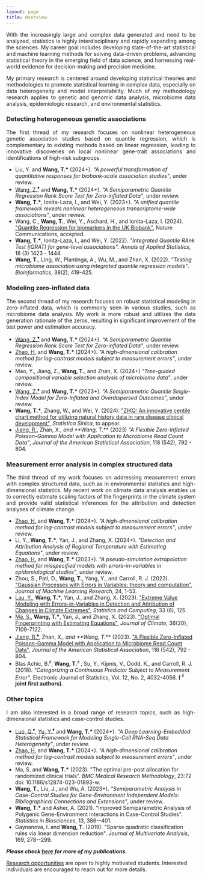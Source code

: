 ```yaml
---
layout: page
title: Overview
---
```


<p align="justify">
With the increasingly large and complex data generated and need to be analyzed, statistics is highly interdisciplinary and rapidly expanding among the sciences. My career goal includes developing state-of-the-art statistical and machine learning methods for solving data-driven problems, advancing statistical theory in the emerging field of data science, and harnessing real-world evidence for decision-making and precision medicine. 
</p> 

<p align="justify">
My primary research is centered around developing statistical theories and methodologies to promote statistical learning in complex data, especially on data heterogeneity and model interpretability. Much of my methodology research applies to genetic and genomic data analysis, microbiome data analysis, epidemiologic research, and environmental statistics. 
</p> 


### Detecting heterogeneous genetic associations
<p align="justify">
The first thread of my research focuses on nonlinear heterogeneous genetic association studies based on quantile regression, which is complementary to existing methods based on linear regression, leading to innovative discoveries on local nonlinear gene-trait associations and identifications of high-risk subgroups.
</p>

- Liu, Y. and **Wang, T.<b>*</b>** (2024+). _"A powerful transformation of quantitative responses for biobank-scale association studies"_, under review.
- <ins>Wang, Z.**<sup><span>&#9830;</span></sup>**</ins> and **Wang, T.<b>*</b>** (2024+). _"A Semiparametric Quantile Regression Rank Score Test for Zero-inflated Data"_, under review.
- **Wang, T.<b>*</b>**, Ionita-Laza, I., and Wei, Y. (2023+). _"A unified quantile framework reveals nonlinear heterogeneous transcriptome-wide associations"_, under review.
- Wang, C., **Wang, T.**, Wei, Y., Aschard, H., and Ionita-Laza, I. (2024). ["Quantile Regression for biomarkers in the UK Biobank"](https://www.biorxiv.org/content/10.1101/2023.06.05.543699v1.full.pdf), Nature Communications, accepted.
- **Wang, T.<b>*</b>**, Ionita-Laza, I., and Wei, Y. (2022). _"Integrated Quantile RAnk Test (iQRAT) for gene-level associations"_. _Annals of Applied Statistics_, 16 (3) 1423 - 1444.
- **Wang, T.**, Ling, W., Plantinga, A., Wu, M., and Zhan, X. (2022). _"Testing microbiome association using integrated quantile regression models"_. _Bioinformatics_, 38(2), 419-425. 

  

### Modeling zero-inflated data
<p align="justify">
The second thread of my research focuses on robust statistical modeling in zero-inflated data, which is commonly seen in various studies, such as microbiome data analysis. My work is more robust and utilizes the data generation rationale of the zeros, resulting in significant improvement of the test power and estimation accuracy. 
</p>

- <ins>Wang, Z.**<sup><span>&#9830;</span></sup>**</ins> and **Wang, T.<b>*</b>** (2024+). _"A Semiparametric Quantile Regression Rank Score Test for Zero-inflated Data"_, under review.
- <ins>Zhao, H.</ins> and **Wang, T.<b>*</b>** (2024+). _"A high-dimensional calibration method for log-contrast models subject to measurement errors"_, under review.
- Mao, Y., Jiang, Z., **Wang, T.**, and Zhan, X. (2024+) _"Tree-guided compositional variable selection analysis of microbiome data"_, under review. 
- <ins>Wang, Z.**<sup><span>&#9830;</span></sup>**</ins> and **Wang, T.<b>*</b>** (2023+). _"A Semiparametric Quantile Single-Index Model for Zero-Inflated and Overdispersed Outcomes"_, under review.
- **Wang, T.<b>*</b>**, Zhang, W., and Wei, Y. (2024). ["ZIKQ: An innovative centile chart method for utilizing natural history data in rare disease clinical development"](https://www3.stat.sinica.edu.tw/ss_newpaper/SS-2023-0107_na.pdf), _Statistica Sinica_, to appear.
- <ins>Jiang, R.</ins>, Zhan, X.*, and **Wang, T.<b>*</b>** (2023) _"A Flexible Zero-Inflated Poisson-Gamma Model with Application to Microbiome Read Count Data"_,  _Journal of the American Statistical Association_, 118 (542), 792 - 804. 


### Measurement error analysis in complex structured data
<p align="justify">
The third thread of my work focuses on addressing measurement errors with complex structured data, such as in environmental statistics and high-dimensional statistics. My recent work on climate data analysis enables us to correctly estimate scaling factors of the fingerprints in the climate system and provide valid statistical inferences for the attribution and detection analyses of climate change.
</p>

- <ins>Zhao, H.</ins> and **Wang, T.<b>*</b>** (2024+). _"A high-dimensional calibration method for log-contrast models subject to measurement errors"_, under review.
- Li, Y., **Wang, T.<b>*</b>**, Yan, J., and Zhang, X. (2024+). _"Detection and Attribution Analysis of Regional Temperature with Estimating Equations"_, under review.
- <ins>Zhao, H.</ins> and **Wang, T.<b>*</b>** (2023+). _"A pseudo-simulation extrapolation method for misspecified models with errors-in-variables in epidemiological studies"_, under review.
- Zhou, S., Pati, D., **Wang, T.**, Yang, Y., and Carroll, R. J. (2023). ["Gaussian Processes with Errors in Variables: theory and computation"](https://jmlr.org/papers/volume24/21-1480/21-1480.pdf), _Journal of Machine Learning Research_, 24, 1-53.
- <ins>Lau, Y.</ins>, **Wang, T.<b>*</b>**, Yan, J., and Zhang, X. (2023). ["Extreme Value Modeling with Errors-in-Variables in Detection and Attribution of Changes in Climate Extremes"](https://doi.org/10.1007/s11222-023-10290-8), _Statistics and Computing_, 33 (6), 125.
- <ins>Ma, S.</ins>, **Wang, T.<b>*</b>**, Yan, J., and Zhang, X. (2023). ["Optimal Fingerprinting with Estimating Equations"](https://journals.ametsoc.org/configurable/content/journals$002fclim$002faop$002fJCLI-D-22-0681.1$002fJCLI-D-22-0681.1.xml?t:ac=journals%24002fclim%24002faop%24002fJCLI-D-22-0681.1%24002fJCLI-D-22-0681.1.xml), _Journal of Climate_, 36(20), 7109-7122.
- <ins>Jiang, R.**<sup><span>&#9830;</span></sup>**</ins>, Zhan, X.*, and **Wang, T.<b>*</b>** (2023). ["A Flexible Zero-Inflated Poisson-Gamma Model with Application to Microbiome Read Count Data"](https://www.tandfonline.com/doi/full/10.1080/01621459.2022.2151447), _Journal of the American Statistical Association_, 118 (542), 792 - 804. 
- Blas Achic, B.<sup><span>&#9839;</span></sup>, **Wang, T.<sup><span>&#9839;</span></sup>** , Su, Y., Kipnis, V., Dodd, K., and Carroll, R. J. (2018). _"Categorizing a Continuous Predictor Subject to Measurement Error"_. Electronic Journal of Statistics, Vol. 12, No. 2, 4032-4056. **( <sup><span>&#9839;</span></sup> joint first authors)**. 


### Other topics
<p align="justify">
I am also interested in a broad range of research topics, such as high-dimensional statistics and case-control studies.
</p>

- <ins>Luo, Q.**<sup><span>&#9830;</span></sup>**</ins>, <ins>Yu, Y.**<sup><span>&#9830;</span></sup>**</ins> and **Wang, T.<b>*</b>** (2024+). _"A Deep Learning-Embedded Statistical Framework for Modeling Single-Cell RNA-Seq Data Heterogeneity"_, under review.
- <ins>Zhao, H.</ins> and **Wang, T.<b>*</b>** (2024+). _"A high-dimensional calibration method for log-contrast models subject to measurement errors"_, under review.
- Ma, S. and **Wang, T.<b>*</b>** (2023). "The optimal pre-post allocation for randomized clinical trials". _BMC Medical Research Methodology_,  23:72 doi: 10.1186/s12874-023-01893-w.
- **Wang, T.**, Liu, J., and Wu, A. (2023+). _"Semiparametric Analysis in Case-Control Studies for Gene-Environment Independent Models: Bibliographical Connections and Extensions"_, under review.
- **Wang, T.<b>*</b>** and Asher, A. (2021). "Improved Semiparametric Analysis of Polygenic Gene-Environment Interactions in Case-Control Studies". _Statistics in Biosciences_, 13, 386--401.
- Gaynanova, I. and **Wang, T.** (2019). "Sparse quadratic classification rules via linear dimension reduction". _Journal of Multivariate Analysis_, 169, 278--299.



_**Please check [here](https://tianyingw.github.io/publications/) for more of my publications.**_



[Research opportunities](https://tianyingw.github.io/openings/) are open to highly motivated students. Interested individuals are encouraged to reach out for more details. 

